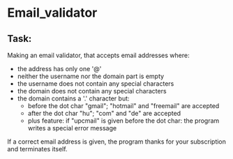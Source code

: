 # Email_validator

## Task: 
Making an email validator, that accepts email addresses where:
- the address has only one '@' 
- neither the username nor the domain part is empty
- the username does not contain any special characters 
- the domain does not contain any special characters
- the domain contains a '.' character but:
    - before the dot char "gmail"; "hotmail" and "freemail" are accepted 
    - after the dot char "hu"; "com" and "de" are accepted
    - plus feature: if "upcmail" is given before the dot char: the program writes a special error message

If a correct email address is given, the program thanks for your subscription and terminates itself.
  